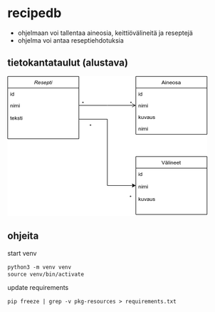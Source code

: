 # recipedb
- ohjelmaan voi tallentaa aineosia, keittiövälineitä ja reseptejä
- ohjelma voi antaa reseptiehdotuksia 

## tietokantataulut (alustava)
![tables](documentation/tables.png?raw=true)


## ohjeita
start venv
```
python3 -m venv venv
source venv/bin/activate
```

update requirements
```
pip freeze | grep -v pkg-resources > requirements.txt
```
